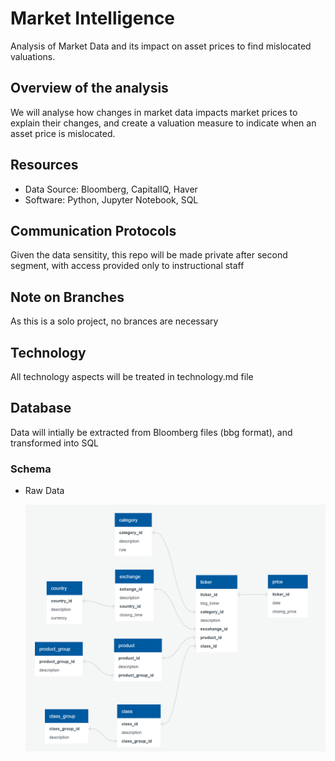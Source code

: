 # Market Intelligence
  Analysis of Market Data and its impact on asset prices to find mislocated valuations.
  
## Overview of the analysis
We will analyse how changes in market data impacts market prices to explain their changes, and create a valuation measure to indicate when an asset price is mislocated.
  
## Resources
- Data Source: Bloomberg, CapitalIQ, Haver
- Software: Python, Jupyter Notebook, SQL

## Communication Protocols
  Given the data sensitity, this repo will be made private after second segment, with access provided only to instructional staff

## Note on Branches
  As this is a solo project, no brances are necessary
  
## Technology
  All technology aspects will be treated in technology.md file
  
## Database
  Data will intially be extracted from Bloomberg files (bbg format), and transformed into SQL

### Schema

- Raw Data

   ![Schema](/Schema.png)


